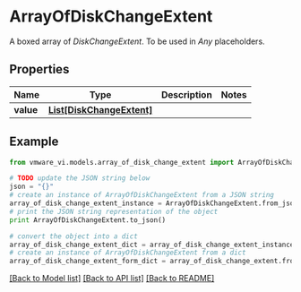 # ArrayOfDiskChangeExtent

A boxed array of *DiskChangeExtent*. To be used in *Any* placeholders. 

## Properties
Name | Type | Description | Notes
------------ | ------------- | ------------- | -------------
**value** | [**List[DiskChangeExtent]**](DiskChangeExtent.md) |  | 

## Example

```python
from vmware_vi.models.array_of_disk_change_extent import ArrayOfDiskChangeExtent

# TODO update the JSON string below
json = "{}"
# create an instance of ArrayOfDiskChangeExtent from a JSON string
array_of_disk_change_extent_instance = ArrayOfDiskChangeExtent.from_json(json)
# print the JSON string representation of the object
print ArrayOfDiskChangeExtent.to_json()

# convert the object into a dict
array_of_disk_change_extent_dict = array_of_disk_change_extent_instance.to_dict()
# create an instance of ArrayOfDiskChangeExtent from a dict
array_of_disk_change_extent_form_dict = array_of_disk_change_extent.from_dict(array_of_disk_change_extent_dict)
```
[[Back to Model list]](../README.md#documentation-for-models) [[Back to API list]](../README.md#documentation-for-api-endpoints) [[Back to README]](../README.md)



